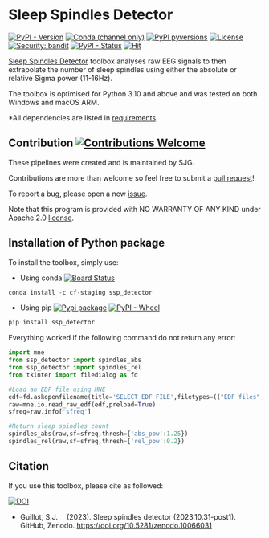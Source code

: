 # Sleep Spindles Detector

[![PyPI - Version](https://img.shields.io/pypi/v/SSp_Detector?logo=pypi)](https://pypi.python.org/pypi/SSp-Detector)
[![Conda (channel only)](https://img.shields.io/conda/vn/conda-forge/SSp_Detector?logo=anaconda&color=green)](https://anaconda.org/conda-forge/SSp_Detector)
[![PyPI pyversions](https://img.shields.io/pypi/pyversions/SSp-Detector.svg?logo=python)](https://pypi.python.org/pypi/SSp-Detector)
[![License](https://img.shields.io/github/license/sjg2203/SSp_Detector?logo=apache)](https://github.com/sjg2203/SSp_Detector/blob/main/LICENSE)
[![Security: bandit](https://img.shields.io/badge/security-bandit-yellow.svg)](https://github.com/PyCQA/bandit)
[![PyPI - Status](https://img.shields.io/pypi/status/SSp_Detector)](https://pypi.python.org/pypi/SSp-Detector)
[![Hit](https://img.shields.io/endpoint?url=https%3A%2F%2Fhits.dwyl.com%2Fsjg2203%2FSSp_Detector.svg&color=red)](http://hits.dwyl.com/sjg2203/SSp_Detector)

[Sleep Spindles Detector](https://github.com/sjg2203/SSp_Detector) toolbox analyses raw EEG signals to then extrapolate the number of sleep spindles using either the absolute or relative Sigma power (11-16Hz).

The toolbox is optimised for Python 3.10 and above and was tested on both Windows and macOS ARM.

*All dependencies are listed in [requirements](requirements.txt).

## Contribution [![Contributions Welcome](https://img.shields.io/badge/contributions-welcome-brightgreen.svg?style=flat)](https://github.com/sjg2203/SSp_Detector/issues)

These pipelines were created and is maintained by SJG.

Contributions are more than welcome so feel free to submit a [pull request](https://github.com/sjg2203/SSp_Detector/pulls)!

To report a bug, please open a new [issue](https://github.com/sjg2203/SSp_Detector/issues).

Note that this program is provided with NO WARRANTY OF ANY KIND under Apache 2.0 [license](LICENSE).

## Installation of Python package

To install the toolbox, simply use:

- Using conda [![Board Status](https://dev.azure.com/conda-forge/feedstock-builds/_apis/build/status/ssp_detector-feedstock?branchName=main)](https://anaconda.org/conda-forge/ssp_detector)

```python
conda install -c cf-staging ssp_detector
```

- Using pip [![Pypi package](https://github.com/sjg2203/SSp_Detector/actions/workflows/pypi_publish.yml/badge.svg?branch=main)](https://github.com/sjg2203/SSp_Detector/actions/workflows/pypi_publish.yml) [![PyPI - Wheel](https://img.shields.io/pypi/wheel/SSp_Detector)](https://pypi.python.org/pypi/SSp-Detector)

```python
pip install ssp_detector
```

Everything worked if the following command do not return any error:

```python
import mne
from ssp_detector import spindles_abs
from ssp_detector import spindles_rel
from tkinter import filedialog as fd

#Load an EDF file using MNE
edf=fd.askopenfilename(title='SELECT EDF FILE',filetypes=(("EDF files","*.edf"),("all files","*.*")))
raw=mne.io.read_raw_edf(edf,preload=True)
sfreq=raw.info['sfreq']

#Return sleep spindles count
spindles_abs(raw,sf=sfreq,thresh={'abs_pow':1.25})
spindles_rel(raw,sf=sfreq,thresh={'rel_pow':0.2})
```

## Citation

If you use this toolbox, please cite as followed:

[![DOI](https://zenodo.org/badge/DOI/10.5281/zenodo.10066031.svg)](https://doi.org/10.5281/zenodo.10066031)

 - Guillot, S.J. <a href="https://orcid.org/0000-0002-1623-7091"><img height="10" width="10" src="https://unpkg.com/simple-icons@v9/icons/ORCID.svg/green"/></a> (2023). Sleep spindles detector (2023.10.31-post1). GitHub, Zenodo. https://doi.org/10.5281/zenodo.10066031
